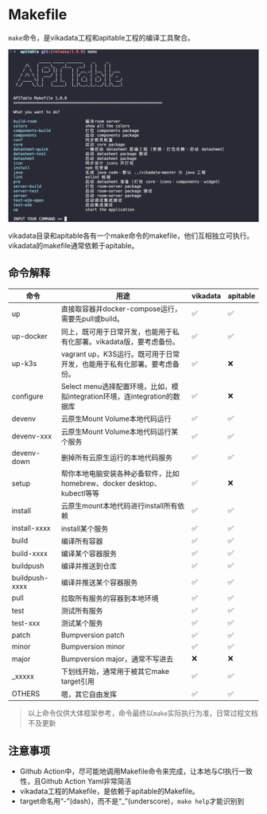 # Makefile

`make`命令，是vikadata工程和apitable工程的编译工具聚合。

![](makefile-apitable.png)

vikadata目录和apitable各有一个make命令的makefile，他们互相独立可执行。
vikadata的makefile通常依赖于apitable。

## 命令解释

| 命令 | 用途                                                | vikadata | apitable |
|------|-----------------------------------------------------|----------|----------|
| up   | 直接取容器并docker-compose运行，需要先pull或build。 | ✅        | ✅        |
| up-docker | 同上，既可用于日常开发，也能用于私有化部署。vikadata版，要考虑备份。 | ✅ | ✅ | 
| up-k3s | vagrant up，K3S运行。既可用于日常开发，也能用于私有化部署。要考虑备份。 | ✅ | ❌ |
| configure | Select menu选择配置环境，比如，模拟integration环境，连integration的数据库 | ✅ | ❌ |
| devenv | 云原生Mount Volume本地代码运行 | ✅ | ✅ |
| devenv-xxx | 云原生Mount Volume本地代码运行某个服务 | ✅ | ✅ |
| devenv-down | 删掉所有云原生运行的本地代码服务 | ✅ | ✅ |
| setup | 帮你本地电脑安装各种必备软件，比如homebrew、docker desktop、kubectl等等 | ✅ | ❌ |
| install | 云原生mount本地代码进行install所有依赖 | ✅ | ✅ |
| install-xxxx | install某个服务 | ✅ | ✅ |
| build | 编译所有容器 | ✅ | ✅ |
| build-xxxx | 编译某个容器服务 | ✅ | ✅ |
| buildpush | 编译并推送到仓库 | ✅ | ✅ |
| buildpush-xxxx | 编译并推送某个容器服务 | ✅ | ✅ | 
| pull | 拉取所有服务的容器到本地环境 | ✅ | ✅ |
| test | 测试所有服务 | ✅ | ✅ |
| test-xxx | 测试某个服务 | ✅ | ✅ |
| patch | Bumpversion patch | ✅ | ✅ |
| minor | Bumpversion minor | ✅ | ✅ |
| major | Bumpversion major，通常不写进去 | ❌ | ❌ |
| _xxxxx | 下划线开始，通常用于被其它make target引用 | ✅ | ✅ |
| OTHERS | 嗯，其它自由发挥 | ✅ | ✅ |

> 以上命令仅供大体框架参考，命令最终以`make`实际执行为准，日常过程文档不及更新

## 注意事项

- Github Action中，尽可能地调用Makefile命令来完成，让本地与CI执行一致性，且Github Action Yaml非常简洁
- vikadata工程的Makefile，是依赖于apitable的Makefile。
- target命名用“-”(dash)，而不是“_”(underscore)，`make help`才能识别到
